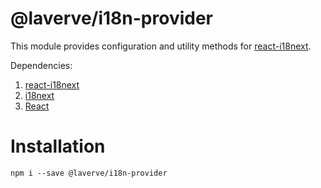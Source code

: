 # @laverve/i18n-provider

This module provides configuration and utility methods for [react-i18next](https://react.i18next.com/).

Dependencies:
1. [react-i18next](https://react.i18next.com/)
2. [i18next](https://www.i18next.com/)
3. [React](https://react.dev/)

# Installation

```
npm i --save @laverve/i18n-provider
```